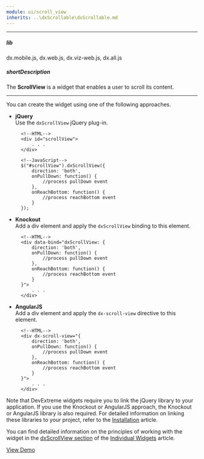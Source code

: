 ```yaml
---
module: ui/scroll_view
inherits: ..\dxScrollable\dxScrollable.md
---
```

---
##### lib
dx.mobile.js, dx.web.js, dx.viz-web.js, dx.all.js

##### shortDescription
The **ScrollView** is a widget that enables a user to scroll its content.

---
You can create the widget using one of the following approaches.

- **jQuery**  
 Use the `dxScrollView` jQuery plug-in.

        <!--HTML-->
        <div id="scrollView">
            . . .
        </div>

    <!---->

        <!--JavaScript-->
        $("#scrollView").dxScrollView({
            direction: 'both',
            onPullDown: function() {
                //process pullDown event
            },
            onReachBottom: function() {
                //process reachBottom event
            }
        });

- **Knockout**  
 Add a div element and apply the `dxScrollView` binding to this element.

        <!--HTML-->
        <div data-bind="dxScrollView: {
            direction: 'both',
            onPullDown: function() {
                //process pullDown event
            },
            onReachBottom: function() {
                //process reachBottom event
            }
        }">
            . . .
        </div>

- **AngularJS**  
 Add a div element and apply the `dx-scroll-view` directive to this element.

        <!--HTML-->
        <div dx-scroll-view="{
            direction: 'both',
            onPullDown: function() {
                //process pullDown event
            },
            onReachBottom: function() {
                //process reachBottom event
            }
        }">
            . . .
        </div>

Note that DevExtreme widgets require you to link the jQuery library to your application. If you use the Knockout or AngularJS approach, the Knockout or AngularJS library is also required. For detailed information on linking these libraries to your project, refer to the [Installation](/concepts/10%20UI%20Widgets/0%20Basics/01%20Installation '/Documentation/Guide/UI_Widgets/Basics/Installation/') article.

You can find detailed information on the principles of working with the widget in the [dxScrollView section](/concepts/10%20UI%20Widgets/10%20UI%20Widget%20Categories/Individual%20Widgets/dxScrollView.md '/Documentation/Guide/UI_Widgets/UI_Widget_Categories/Individual_Widgets/#dxScrollView') of the [Individual Widgets](/concepts/10%20UI%20Widgets/10%20UI%20Widget%20Categories/Individual%20Widgets '/Documentation/Guide/UI_Widgets/UI_Widget_Categories/Individual_Widgets/') article.

<a href="http://js.devexpress.com/Demos/WidgetsGallery/#demo/formsandmulti-purposescrollviewscrollviewscrollview/" class="button orange small fix-width-155" style="margin-right: 20px;" target="_blank">View Demo</a>